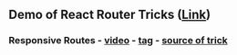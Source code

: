 ## Demo of React Router Tricks ([Link](https://sin9k.github.io/react-router-dom-tricks/))

### Responsive Routes - [video](https://youtu.be/sJ4zRZ4fOdc) - [tag](https://github.com/Sin9k/react-router-dom-tricks/tree/response-routes) - [source of trick](https://github.com/Sin9k/react-router-dom-tricks/blob/response-routes/src/pages/ResponsiveRoutes/components/ResponsiveRoutesPage/index.jsx#L19)
